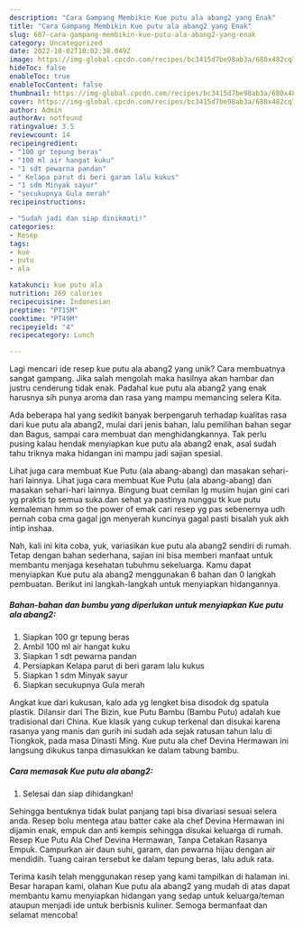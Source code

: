 ```yaml
---
description: "Cara Gampang Membikin Kue putu ala abang2 yang Enak"
title: "Cara Gampang Membikin Kue putu ala abang2 yang Enak"
slug: 607-cara-gampang-membikin-kue-putu-ala-abang2-yang-enak
category: Uncategorized
date: 2022-10-02T10:02:38.049Z
image: https://img-global.cpcdn.com/recipes/bc3415d7be98ab3a/680x482cq70/kue-putu-ala-abang2-foto-resep-utama.jpg
hideToc: false
enableToc: true
enableTocContent: false
thumbnail: https://img-global.cpcdn.com/recipes/bc3415d7be98ab3a/680x482cq70/kue-putu-ala-abang2-foto-resep-utama.jpg
cover: https://img-global.cpcdn.com/recipes/bc3415d7be98ab3a/680x482cq70/kue-putu-ala-abang2-foto-resep-utama.jpg
author: Admin
authorAv: notfound
ratingvalue: 3.5
reviewcount: 14
recipeingredient:
- "100 gr tepung beras"
- "100 ml air hangat kuku"
- "1 sdt pewarna pandan"
- " Kelapa parut di beri garam lalu kukus"
- "1 sdm Minyak sayur"
- "secukupnya Gula merah"
recipeinstructions:

- "Sudah jadi dan siap dinikmati!"
categories:
- Resep
tags:
- kue
- putu
- ala

katakunci: kue putu ala 
nutrition: 269 calories
recipecuisine: Indonesian
preptime: "PT15M"
cooktime: "PT49M"
recipeyield: "4"
recipecategory: Lunch

---
```





Lagi mencari ide resep kue putu ala abang2 yang unik? Cara membuatnya sangat gampang. Jika salah mengolah maka hasilnya akan hambar dan justru cenderung tidak enak. Padahal kue putu ala abang2 yang enak harusnya sih punya aroma dan rasa yang mampu memancing selera Kita.





Ada beberapa hal yang sedikit banyak berpengaruh terhadap kualitas rasa dari kue putu ala abang2, mulai dari jenis bahan, lalu pemilihan bahan segar dan Bagus, sampai cara membuat dan menghidangkannya. Tak perlu pusing kalau hendak menyiapkan kue putu ala abang2 enak,      asal sudah tahu triknya maka hidangan ini mampu jadi sajian spesial.














Lihat juga cara membuat Kue Putu (ala abang-abang) dan masakan sehari-hari lainnya. Lihat juga cara membuat Kue Putu (ala abang-abang) dan masakan sehari-hari lainnya. Bingung buat cemilan lg musim hujan gini cari yg praktis tp semua suka.dan sehat ya pastinya nunggu tk kue putu kemaleman hmm so the power of emak cari resep yg pas sebenernya udh pernah coba cma gagal jgn menyerah kuncinya gagal pasti bisalah yuk akh intip inshaa.






Nah, kali ini kita coba, yuk, variasikan kue putu ala abang2 sendiri di rumah. Tetap dengan bahan sederhana, sajian ini bisa memberi manfaat untuk membantu menjaga kesehatan tubuhmu sekeluarga. Kamu dapat menyiapkan Kue putu ala abang2 menggunakan 6 bahan dan 0 langkah pembuatan. Berikut ini langkah-langkah untuk menyiapkan hidangannya.

<!--inarticleads1-->

##### Bahan-bahan dan bumbu yang diperlukan untuk menyiapkan Kue putu ala abang2:

1. Siapkan 100 gr tepung beras
1. Ambil 100 ml air hangat kuku
1. Siapkan 1 sdt pewarna pandan
1. Persiapkan  Kelapa parut di beri garam lalu kukus
1. Siapkan 1 sdm Minyak sayur
1. Siapkan secukupnya Gula merah


Angkat kue dari kukusan, kalo ada yg lengket bisa disodok dg spatula plastik. Dilansir dari The Bizin, kue Putu Bambu (Bambu Putu) adalah kue tradisional dari China. Kue klasik yang cukup terkenal dan disukai karena rasanya yang manis dan gurih ini sudah ada sejak ratusan tahun lalu di Tiongkok, pada masa Dinasti Ming. Kue putu ala chef Devina Hermawan ini langsung dikukus tanpa dimasukkan ke dalam tabung bambu. 

<!--inarticleads2-->

##### Cara memasak Kue putu ala abang2:


1. Selesai dan siap dihidangkan!

Sehingga bentuknya tidak bulat panjang tapi bisa divariasi sesuai selera anda. Resep bolu mentega atau batter cake ala chef Devina Hermawan ini dijamin enak, empuk dan anti kempis sehingga disukai keluarga di rumah. Resep Kue Putu Ala Chef Devina Hermawan, Tanpa Cetakan Rasanya Empuk. Campurkan air daun suhi, garam, dan pewarna hijau dengan air mendidih. Tuang cairan tersebut ke dalam tepung beras, lalu aduk rata. 

Terima kasih telah menggunakan resep yang kami tampilkan di halaman ini. Besar harapan kami, olahan Kue putu ala abang2 yang mudah di atas dapat membantu kamu menyiapkan hidangan yang sedap untuk keluarga/teman ataupun menjadi ide untuk berbisnis kuliner. Semoga bermanfaat dan selamat mencoba!

